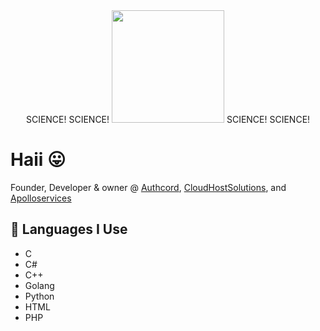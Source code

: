 <div id="header" align="center">
  SCIENCE!
  SCIENCE! <img src="https://cdn.discordapp.com/attachments/1066513793854750862/1066860872959524925/image3.png" width="180"/> SCIENCE!
  SCIENCE!
</div>


# Haii 😛

Founder, Developer & owner @ <a href="https://authcord.xyz">Authcord</a>, <a href="https://cloudhostsolutions.co">CloudHostSolutions</a>, and <a href="https://apolloservices.xyz">Apolloservices</a>

## 🐸 Languages I Use
- C
- C#
- C++
- Golang
- Python
- HTML 
- PHP

